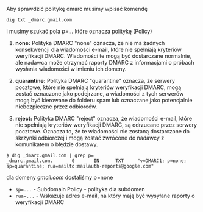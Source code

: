 Aby sprawdzić politykę dmarc musimy wpisać komendę
```
dig txt _dmarc.gmail.com
```
i musimy szukać pola *p=...* które oznacza politykę (Policy)
1. **none:** Polityka DMARC "none" oznacza, że nie ma żadnych konsekwencji dla wiadomości e-mail, które nie spełniają kryteriów weryfikacji DMARC. Wiadomości te mogą być dostarczane normalnie, ale nadawca może otrzymać raporty DMARC z informacjami o próbach wysłania wiadomości w imieniu ich domeny.

2. **quarantine:** Polityka DMARC "quarantine" oznacza, że serwery pocztowe, które nie spełniają kryteriów weryfikacji DMARC, mogą zostać oznaczone jako podejrzane, a wiadomości z tych serwerów mogą być kierowane do folderu spam lub oznaczane jako potencjalnie niebezpieczne przez odbiorców.

3. **reject:** Polityka DMARC "reject" oznacza, że wiadomości e-mail, które nie spełniają kryteriów weryfikacji DMARC, są odrzucane przez serwery pocztowe. Oznacza to, że te wiadomości nie zostaną dostarczone do skrzynki odbiorczej i mogą zostać zwrócone do nadawcy z komunikatem o błędzie dostawy.
```
$ dig _dmarc.gmail.com | grep p=
_dmarc.gmail.com.       0       IN      TXT     "v=DMARC1; p=none; sp=quarantine; rua=mailto:mailauth-reports@google.com"
```
dla domeny *gmail.com* dostaliśmy p=none
* `sp=...` - Subdomain Policy - polityka dla subdomen
* `rua=...` - Wskazuje adres e-mail, na który mają być wysyłane raporty o weryfikacji DMARC
